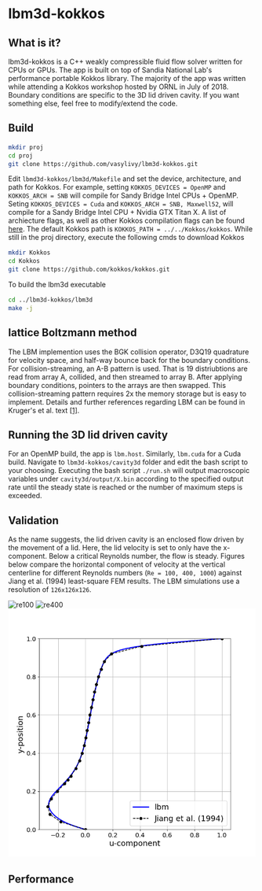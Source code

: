# lbm3d-kokkos
## What is it?
lbm3d-kokkos is a C++ weakly compressible fluid flow solver written for CPUs or GPUs. The app is built on top of Sandia National Lab's performance portable Kokkos library. The majority of the app was written while attending a Kokkos workshop hosted by ORNL in July of 2018. Boundary conditions are specific to the 3D lid driven cavity. If you want something else, feel free to modify/extend the code.
## Build
```bash
mkdir proj
cd proj
git clone https://github.com/vasylivy/lbm3d-kokkos.git
```
Edit `lbmd3d-kokkos/lbm3d/Makefile` and set the device, architecture, and path for Kokkos. For example, setting `KOKKOS_DEVICES = OpenMP` and `KOKKOS_ARCH = SNB` will compile for Sandy Bridge Intel CPUs + OpenMP. Seting `KOKKOS_DEVICES = Cuda` and `KOKKOS_ARCH = SNB, Maxwell52`, will compile for a Sandy Bridge Intel CPU +  Nvidia GTX Titan X. A list of archiecture flags, as well as other Kokkos compilation flags can be found [here](https://github.com/kokkos/kokkos/wiki/Compiling). The default Kokkos path is `KOKKOS_PATH = ../../Kokkos/kokkos`. While still in the proj directory, execute the following cmds to download Kokkos
```bash
mkdir Kokkos
cd Kokkos
git clone https://github.com/kokkos/kokkos.git
```
To build the lbm3d executable
```bash
cd ../lbm3d-kokkos/lbm3d
make -j
```
## lattice Boltzmann method
The LBM implemention uses the BGK collision operator, D3Q19 quadrature for velocity space, and half-way bounce back for the boundary conditions. For collision-streaming, an A-B pattern is used. That is 19 distriubtions are read from array A, collided, and then streamed to array B. After applying boundary conditions, pointers to the arrays are then swapped. This collision-streaming pattern requires 2x the memory storage but is easy to implement. Details and further references regarding LBM can be found in Kruger's et al. text [[1]](https://link.springer.com/content/pdf/10.1007/978-3-319-44649-3.pdf).

## Running the 3D lid driven cavity
For an OpenMP build, the app is `lbm.host`. Similarly, `lbm.cuda` for a Cuda build. Navigate to `lbm3d-kokkos/cavity3d` folder and edit the bash script to your choosing. Executing the bash script `./run.sh` will output macroscopic variables under  `cavity3d/output/X.bin` according to the specified output rate until the steady state is reached or the number of maximum steps is exceeded.

## Validation
As the name suggests, the lid driven cavity is an enclosed flow driven by the movement of a lid. Here, the lid velocity is set to only have the x-component. Below a critical Reynolds number, the flow is steady. Figures below compare the horizontal component of velocity at the vertical centerline for different Reynolds numbers (`Re = 100, 400, 1000`) against Jiang et al. (1994) least-square FEM results. The LBM simulations use a resolution of `126x126x126`.

![re100](https://github.com/vasylivy/lbm3d-kokkos/tree/master/cavity3d/re100_128x128x128.png "Re=100")
![re400](https://github.com/vasylivy/lbm3d-kokkos/tree/master/cavity3d/re400_128x128x128.png "Re=400")
![re1000](https://github.com/vasylivy/lbm3d-kokkos/blob/master/cavity3d/re1000_128x128x128.png "Re=1000")

## Performance
